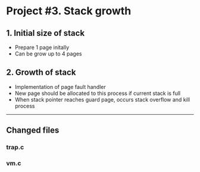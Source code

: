 # Project #3. Stack growth

## 1. Initial size of stack  
- Prepare 1 page initally  
- Can be grow up to 4 pages  

## 2. Growth of stack
- Implementation of page fault handler  
- New page should be allocated to this process if current stack is full
- When stack pointer reaches guard page, occurs stack overflow and kill process  

---

## Changed files 
### trap.c  
### vm.c   